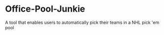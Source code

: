 # Office-Pool-Junkie
A tool that enables users to automatically pick their teams in a NHL pick 'em pool
